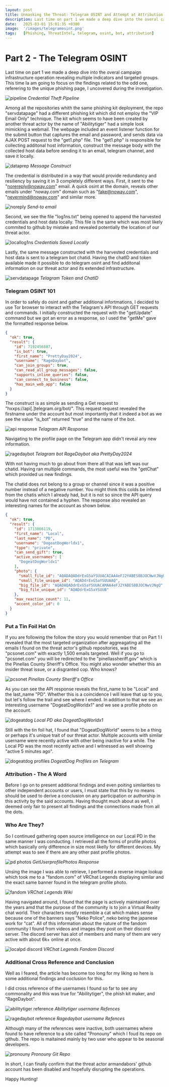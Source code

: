 ```yaml
---
layout: post
title: Unmasking the Threat∶ Telegram OSINT and Attempt at Attribution
description: Last time on part 1 we made a deep dive into the overal campaign infrastructure operation revealing multiple indicators and targeted groups. This time Ia am going to focus on the findings related to the odd one, referering to the unique phishing page, I uncovered during the investigation... 
date:   2025-03-01 15:01:35 +0300
image:  '/images/telegramosint.png'
tags:   [Phishing, ThreatIntel, telegram, osint, bot, attribution]
---
```

# Part 2 - The Telegram OSINT
Last time on part 1 we made a deep dive into the overal campaign infrastructure operation revealing multiple indicators and targeted groups. This time Ia am going to focus on the findings related to the odd one, referering to the unique phishing page, I uncovered during the investigation. 

![pipeline]({{site.baseurl}}/images/pipeline.gif)
*Credential Theft Pipeline*

Among all the repositories whith the same phishing kit deployment, the repo "servdatapage" had a different phishing kit which did not employ the "VIP Email Only" technique. The kit which seems to have been created by another threat actor by the name of "Abilitytiger" had a simple look mimicking a webmail. The webpage included an event listener function for the submit button that captures the email and password, and sends data via AJAX POST request to the "get1.php" file. The "get1.php" is responsible for collecting additonal host information, construct the message body with the collected host data before sending it to an email, telegram channel, and save it locally.

![dataprep]({{site.baseurl}}/images/dataprep.png)
*Message Construct*

The credential is distributed in a way that would provide redundancy and resiliency by saving it in 3 completely different ways.
First, it sent to the "norereply@noway.com" email. A quick osint at the domain, reveals other emails under "noway.com" domain such as "fake@noway.com", "nevermind@noway.com" and similar more.

![noreply]({{site.baseurl}}/images/noreply.png)
*Send-to email*

Second, we see the file "log1ns.txt" being opened to append the harvested credentials and host data locally. This file is the same which was most likely commited to github by mistake and revealed potentially the location of our threat actor.

![locallog1ns]({{site.baseurl}}/images/locallog1ns.png)
*Credentials Saved Locally*

Lastly, the same message constructed with the harvested credentials and host data is sent to a telegram bot chatid. Having the chatID and token available made it possible to do telegram osint and find additonal information on our threat actor and its extended infrastructure. 

![servdatapage]({{site.baseurl}}/images/telgrambot.png)
*Telagram Token and ChatID*

### Telegram OSINT 101
In order to safely do osint and gather additional infortmations, I decided to use Tor browser to interact with the Telagram's API through GET requests and commands. I initially constructed the request with the "getUpdate" command but we got an error as a response, so I used the "getMe" gave the formatted response below.

```json
{
  "ok": true,
  "result": {
    "id": 7192456887,
    "is_bot": true,
    "first_name": "PrettyDay2024",
    "username": "RageDaybot",
    "can_join_groups": true,
    "can_read_all_group_messages": false,
    "supports_inline_queries": false,
    "can_connect_to_business": false,
    "has_main_web_app": false
  }
}
```
The construct is as simple as sending a Get request to "hxxps://api[.]telegram.org/bot<YourBotToken>/<command>". This request request revealed the firstname under the account but most importantly that it indeed a bot as we see the value "is_bot" returned "true" and the name of the bot.

![api response]({{site.baseurl}}/images/ragedaybot.png)
*Telagram API Response*

Navigating to the profile page on the Telegram app didn't reveal any new information.

![ragedaybot]({{site.baseurl}}/images/ragedaybot.png)
*Telagram bot RageDaybot aka PrettyDay2024*

With not having much to go about from there all that was left was our chatid. Having ran multiple commands, the most useful was the "getChat" which provided us new findings. 

The chatid does not belong to a group or channel since it was a positive number instead of a negative number. You might think this colds be infered from the chatis which I already had, but it is not so since the API query would have not contained a hyphen. The response also revealed an interesting names for the account as shown below.

```json
{
  "ok": true,
  "result": {
    "id": 1713866119,
    "first_name": "Local",
    "last_name": "PD",
    "username": "DogeatDogWorldx1",
    "type": "private",
    "can_send_gift": true,
    "active_usernames": [
      "DogeatDogWorldx1"
    ],
    "photo": {
      "small_file_id": "AQADAQADdrExG5aYSUUACAIAA4eFJ2YABES8BJOCNwVJNgQ",
      "small_file_unique_id": "AQADdrExG5aYSUUAAQ",
      "big_file_id": "AQADAQADdrExG5aYSUUACAMAA4eFJ2YABES8BJOCNwVJNgQ",
      "big_file_unique_id": "AQADdrExG5aYSUUB"
    },
    "max_reaction_count": 11,
    "accent_color_id": 0
  }
}
```
### Put a Tin Foil Hat On

If you are following the follow the story you would remember that on Part 1 I revealed that the most targeted organization after aggreagating all the emails I found on the threat actor's github repositories, was the "pcsonet.com" with exactly 1,500 emails targeted. Well if you go to "pcsonet.com" you will be redirected to the "pinellassheriff.gov" which is the Pinellas County Sheriff's Office. You might also wonder whether this an insider threat issue, or a disgranted cop. Who knows?

![pcsonet]({{site.baseurl}}/images/pcsonet.png)
*Pinellas County Sheriff's Office*

As you can see the API response reveals the first_name to be "Local" and the last_name "PD". Whether this is a coincidence I will leave that up to you, but let's follow the trail and see where I ended. In addition to that we see an interesting username "DogeatDogWorldx1" and we see a profile photo on the account.

![dogeatdog]({{site.baseurl}}/images/dogeatdog.png)
*Local PD aka DogeatDogWorldx1*

Still with the tin foil hat, I found that "DogeatDogWorld" seems to be a thing or perhaps it's unique trait of our threat actor. Multiple accounts with similar username were recently active with other being inactive for a while. The Local PD was the most recently active and I witnessed as well showing "active 5 minutes ago".

![dogeatdog profiles]({{site.baseurl}}/images/dogeatdogprofiles.png)
*DogeatDog Profiles on Telegram*

### Attribution - The A Word

Before I go on to present additional findings and even poiting similarities to other independent accounts or users, I must state that this by no means should be used to derive a conclusion on any participation or authorship in this activity by the said accounts. Having thought much about as well, I deemed only fair to present all findings and the connections made from all the dots.

### Who Are They?

So I continued gathering open source intelligence on our Local PD in the same manner I was conducting. I retrieved all the forms of profile photos which basically only difference in size most likelly for different devices. My attempt was to see if there are any other past profile photos.

![pd photos]({{site.baseurl}}/images/pdphotos.png)
*GetUserprofilePhotos Response*

Unsing the image I was able to retrieve, I performed a reverse image lookup which took me to a "fandom.com" of VRChat Legends displaying similar and the exact same banner found in the telegram profile photo.

![fandom]({{site.baseurl}}/images/fandom.png)
*VRChat Legends Wiki*

Having navigated around, I found that the page is actively maintained over the years amd that the purpose of the community is to join a Virtual Reality chat world. Their characters mostly resemble a cat which makes sense because one of the banners says "Neko Police", neko being the japanese work for "cat". All of this information about the nature of the fandom community I found from videos and images they post on their discord server. The discord server has alot of members and many of them are very active with about 6k+ online at once.

![localpd discord]({{site.baseurl}}/images/localpddiscord.png)
*VRChat Legends Fandom Discord*

### Additional Cross Reference and Conclusion

Well as I feared, the article has become too long for my liking so here is some additional findings and coclusion for this.

I did cross reference of the usernames I found so far to see any commonality and this was true for "Abilitytiger", the phish kit maker, and "RageDaybot". 

![abilitytiger reference]({{site.baseurl}}/images/abilitytiger.png)
*Abilitytiger username Refences*

![ragedaybot reference]({{site.baseurl}}/images/pronounybot.png)
*Ragedaybot username Refences*

Although many of the references were inactive, both usernames where found to have reference to a site called "Pronouny" which I foud its repo on github. The repo is maitained mainly by two user who appear to be seasonal developers. 

![pronouny]({{site.baseurl}}/images/pronouny.png)
*Pronouny Git Repo*

In short, I can finally confirm that the threat actor armandabors' github account has been disabled and hopefully disrupting the operations. 

Happy Hunting!